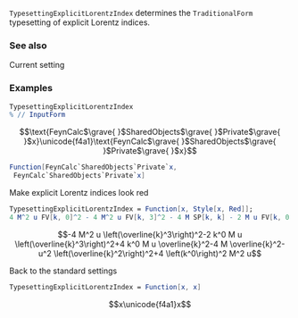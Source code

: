 `TypesettingExplicitLorentzIndex` determines the `TraditionalForm` typesetting of explicit Lorentz indices.

### See also

Current setting

### Examples

```mathematica
TypesettingExplicitLorentzIndex
% // InputForm
```

$$\text{FeynCalc$\grave{ }$SharedObjects$\grave{ }$Private$\grave{ }$x}\unicode{f4a1}\text{FeynCalc$\grave{ }$SharedObjects$\grave{ }$Private$\grave{ }$x}$$

```mathematica
Function[FeynCalc`SharedObjects`Private`x, 
 FeynCalc`SharedObjects`Private`x]
```

Make explicit Lorentz indices look red

```mathematica
TypesettingExplicitLorentzIndex = Function[x, Style[x, Red]];
4 M^2 u FV[k, 0]^2 - 4 M^2 u FV[k, 3]^2 - 4 M SP[k, k] - 2 M u FV[k, 0] FV[k, 3]^2 + 4 M u FV[k, 0] FV[k, 2] - u^2 FV[k, 2]^2
```

$$-4 M^2 u \left(\overline{k}^3\right)^2-2 k^0 M u \left(\overline{k}^3\right)^2+4 k^0 M u \overline{k}^2-4 M \overline{k}^2-u^2 \left(\overline{k}^2\right)^2+4 \left(k^0\right)^2 M^2 u$$

Back to the standard settings

```mathematica
TypesettingExplicitLorentzIndex = Function[x, x]
```

$$x\unicode{f4a1}x$$